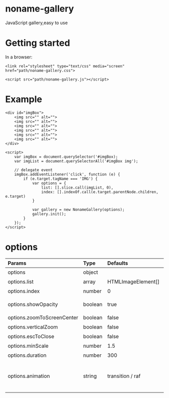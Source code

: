 # noname-gallery
JavaScript gallery,easy to use

# Getting started
In a browser:

	<link rel="stylesheet" type="text/css" media="screen" href="path/noname-gallery.css">

	<script src="path/noname-gallery.js"></script>

# Example
	<div id="imgBox">
        <img src="" alt="">
        <img src="" alt="">
        <img src="" alt="">
        <img src="" alt="">
        <img src="" alt="">
        <img src="" alt="">
    </div>

	<script>
		var imgBox = document.querySelector('#imgBox);
		var imgList = document.querySelectorAll('#imgBox img');

		// delegate event
        imgBox.addEventListener('click', function (e) {
            if (e.target.tagName === 'IMG') {
				var options = {
					list: [].slice.call(imgList, 0),
					index: [].indexOf.call(e.target.parentNode.children, e.target)
				}

                var gallery = new NonameGallery(options);
                gallery.init();
            }
        });
	</script>

# options
| Params | Type | Defaults | Description |
| :---- | :---- | :---- | :---- |
| options | object |  | 配置项 |
| options.list | array | HTMLImageElement[] | 图片列表，必填参数 |
| options.index | number | 0 | 索引 |
| options.showOpacity | boolean | true | 动画淡入淡出，当缩略图和预览尺寸不匹配时，建议开启 |
| options.zoomToScreenCenter | boolean | false | 将放大区域移动至屏幕中心显示 |
| options.verticalZoom | boolean | false | 垂直滑动时缩小图片 |
| options.escToClose | boolean | false | 按下esc关闭画廊 |
| options.minScale | number | 1.5 | 最小放大倍数 |
| options.duration | number | 300 | 动画持续时间，单位ms |
| options.animation | string | transition / raf | 动画实现方式，默认使用CSS3 transition，也可选用raf(window.requestAnimationFrame)，注意：raf在部分手机浏览器上会有卡顿 |